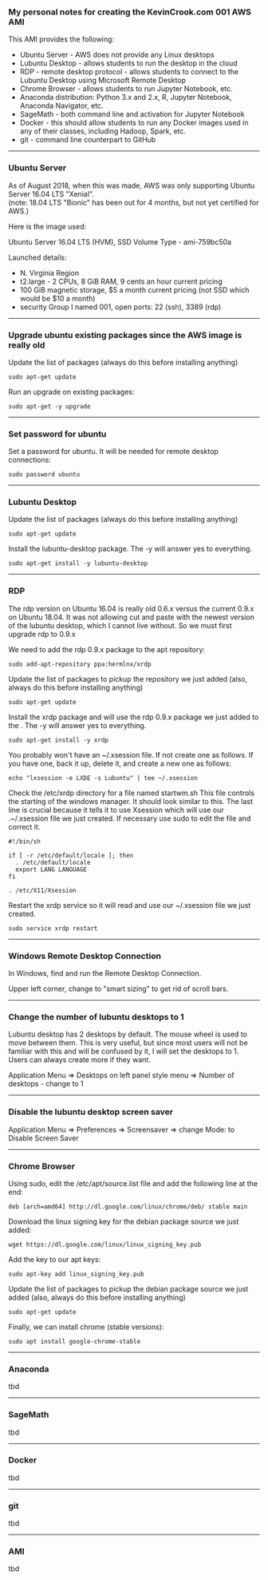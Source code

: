 ### My personal notes for creating the KevinCrook.com 001 AWS AMI

This AMI provides the following:

* Ubuntu Server - AWS does not provide any Linux desktops
* Lubuntu Desktop - allows students to run the desktop in the cloud
* RDP - remote desktop protocol - allows students to connect to the Lubuntu Desktop using Microsoft Remote Desktop
* Chrome Browser - allows students to run Jupyter Notebook, etc.
* Anaconda distribution: Python 3.x and 2.x, R, Jupyter Notebook, Anaconda Navigator, etc.
* SageMath - both command line and activation for Jupyter Notebook
* Docker - this should allow students to run any Docker images used in any of their classes, including Hadoop, Spark, etc.
* git - command line counterpart to GitHub

---
### Ubuntu Server

As of August 2018, when this was made, AWS was only supporting Ubuntu Server 16.04 LTS "Xenial".  
(note: 18.04 LTS "Bionic" has been out for 4 months, but not yet certified for AWS.)

Here is the image used:

Ubuntu Server 16.04 LTS (HVM), SSD Volume Type - ami-759bc50a

Launched details:
* N. Virginia Region
* t2.large - 2 CPUs, 8 GiB RAM, 9 cents an hour current pricing
* 100 GiB magnetic storage, $5 a month current pricing (not SSD which would be $10 a month)
* security Group I named 001, open ports: 22 (ssh), 3389 (rdp)

---
### Upgrade ubuntu existing packages since the AWS image is really old

Update the list of packages (always do this before installing anything)
```
sudo apt-get update
```

Run an upgrade on existing packages:
```
sudo apt-get -y upgrade
```

---
### Set password for ubuntu

Set a password for ubuntu.  It will be needed for remote desktop connections:
```
sudo password ubuntu
```

---
### Lubuntu Desktop

Update the list of packages (always do this before installing anything)
```
sudo apt-get update
```

Install the lubuntu-desktop package.  The -y will answer yes to everything.
```
sudo apt-get install -y lubuntu-desktop
```

---
### RDP

The rdp version on Ubuntu 16.04 is really old 0.6.x versus the current 0.9.x on Ubuntu 18.04.  It was not allowing cut and paste with the newest version of the lubuntu desktop, which I cannot live without.  So we must first upgrade rdp to 0.9.x

We need to add the rdp 0.9.x package to the apt repository:
```
sudo add-apt-repository ppa:hermlnx/xrdp
```

Update the list of packages to pickup the repository we just added (also, always do this before installing anything)
```
sudo apt-get update
```

Install the xrdp package and will use the rdp 0.9.x package we just added to the .  The -y will answer yes to everything.
```
sudo apt-get install -y xrdp
```

You probably won't have an ~/.xsession file.  If not create one as follows.  If you have one, back it up, delete it, and create a new one as follows:
```
echo "lxsession -e LXDE -s Lubuntu" | tee ~/.xsession
```

Check the /etc/xrdp directory for a file named startwm.sh  This file controls the starting of the windows manager.  It should look similar to this.  The last line is crucial because it tells it to use Xsession which will use our .~/.xsession file we just created.  If necessary use sudo to edit the file and correct it.
```
#!/bin/sh

if [ -r /etc/default/locale ]; then
  . /etc/default/locale
  export LANG LANGUAGE
fi

. /etc/X11/Xsession
```

Restart the xrdp service so it will read and use our ~/.xsession file we just created.
```
sudo service xrdp restart
```

---
### Windows Remote Desktop Connection

In Windows, find and run the Remote Desktop Connection.

Upper left corner, change to "smart sizing" to get rid of scroll bars.

---
### Change the number of lubuntu desktops to 1

Lubuntu desktop has 2 desktops by default.  The mouse wheel is used to move between them.  This is very useful, but since most users will not be familiar with this and will be confused by it, I will set the desktops to 1.  Users can always create more if they want.

Application Menu => Desktops on left panel style menu => Number of desktops - change to 1

---
### Disable the lubuntu desktop screen saver

Application Menu => Preferences => Screensaver => change Mode: to Disable Screen Saver

---
### Chrome Browser

Using sudo, edit the /etc/apt/source.list file and add the following line at the end:
```
deb [arch=amd64] http://dl.google.com/linux/chrome/deb/ stable main
```

Download the linux signing key for the debian package source we just added:
```
wget https://dl.google.com/linux/linux_signing_key.pub
```

Add the key to our apt keys:
```
sudo apt-key add linux_signing_key.pub
```

Update the list of packages to pickup the debian package source we just added (also, always do this before installing anything)
```
sudo apt-get update
```

Finally, we can install chrome (stable versions):
```
sudo apt install google-chrome-stable
```

---
### Anaconda 

tbd

---
### SageMath

tbd

---
### Docker

tbd

--- 
### git 

tbd

---
### AMI

tbd
